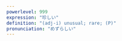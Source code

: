 ```yaml
---
powerlevel: 999
expression: "珍しい"
definition: "(adj-i) unusual; rare; (P)"
pronunciation: "めずらしい"
---
```

